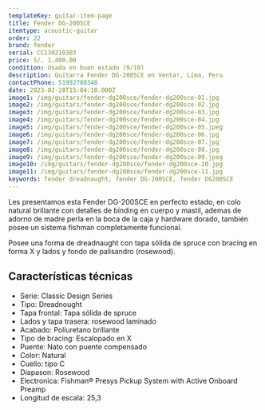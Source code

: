 ```yaml
---
templateKey: guitar-item-page
title: Fender DG-200SCE
itemtype: acoustic-guitar
order: 22
brand: fender
serial: CC130210303
price: S/. 1,400.00
condition: Usada en buen estado (9/10)
description: Guitarra Fender DG-200SCE en Venta!, Lima, Peru
contactPhone: 51992780348
date: 2023-02-28T15:04:10.000Z
image1: /img/guitars/fender-dg200sce/fender-dg200sce-01.jpg
image2: /img/guitars/fender-dg200sce/fender-dg200sce-02.jpg
image3: /img/guitars/fender-dg200sce/fender-dg200sce-03.jpg
image4: /img/guitars/fender-dg200sce/fender-dg200sce-04.jpg
image5: /img/guitars/fender-dg200sce/fender-dg200sce-05.jpeg
image6: /img/guitars/fender-dg200sce/fender-dg200sce-06.jpg
image7: /img/guitars/fender-dg200sce/fender-dg200sce-07.jpg
image8: /img/guitars/fender-dg200sce/fender-dg200sce-08.jpg
image9: /img/guitars/fender-dg200sce/fender-dg200sce-09.jpeg
image10: /img/guitars/fender-dg200sce/fender-dg200sce-10.jpg
image11: /img/guitars/fender-dg200sce/fender-dg200sce-11.jpg
keywords: fender dreadnaught, fender DG-200SCE, fender DG200SCE
---
```

Les presentamos esta Fender DG-200SCE en perfecto estado, en colo natural brillante con detalles de binding en cuerpo y mastil, ademas de adorno de madre perla en la boca de la caja y hardware dorado, también posee un sistema fishman completamente funcional.

Posee una forma de dreadnaught con tapa sólida de spruce con bracing en forma X y lados y fondo de palisandro (rosewood).

## Características técnicas

* Serie: Classic Design Series
* Tipo: Dreadnought
* Tapa frontal: Tapa sólida de spruce
* Lados y tapa trasera: rosewood laminado
* Acabado: Poliuretano brillante
* Tipo de bracing: Escalopado en X
* Puente: Nato con puente compensado
* Color: Natural
* Cuello: tipo C
* Diapason: Rosewood
* Electronica: Fishman® Presys Pickup System with Active Onboard Preamp
* Longitud de escala: 25,3


